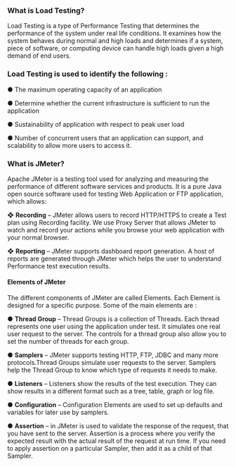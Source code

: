 ### What is Load Testing?

Load Testing is a type of Performance Testing that determines the performance of the system under real life conditions. It examines how the system behaves during normal and high loads and determines if a system, piece of software, or computing device can handle high loads given a high demand of end users.

 

### Load Testing is used to identify the following :

●   The maximum operating capacity of an application

●   Determine whether the current infrastructure is sufficient to run the application

●   Sustainability of application with respect to peak user load

●   Number of concurrent users that an application can support, and scalability to allow more users to access it.

### What is JMeter?

Apache JMeter is a testing tool used for analyzing and measuring the performance of different software services and products. It is a pure Java open source software used for testing Web Application or FTP application, which allows: 

 

❖   **Recording** – JMeter allows users to record HTTP/HTTPS to create a Test plan using Recording facility. We use Proxy Server that allows JMeter to watch and record your actions while you browse your web application with your normal browser.

❖   **Reporting** – JMeter supports dashboard report generation. A host of reports are generated through JMeter which helps the user to understand Performance test execution results.

 

#### Elements of JMeter

The different components of JMeter are called Elements. Each Element is designed for a specific purpose. Some of the main elements are :

●   **Thread Group** – Thread Groups is a collection of Threads. Each thread represents one user using the application under test. It simulates one real user request to the server. The controls for a thread group also allow you to set the number of threads for each group.

●   **Samplers** – JMeter supports testing HTTP, FTP, JDBC and many more protocols.Thread Groups simulate user requests to the server. Samplers help the Thread Group to know which type of requests it needs to make.

●   **Listeners** – Listeners show the results of the test execution. They can show results in a different format such as a tree, table, graph or log file.

●   **Configuration** – Configuration Elements are used to set up defaults and variables for later use by samplers.

 

 

●   **Assertion** – in JMeter is used to validate the response of the request, that you have sent to the server. Assertion is a process where you verify the expected result with the actual result of the request at run time. If you need to apply assertion on a particular Sampler, then add it as a child of that Sampler.

